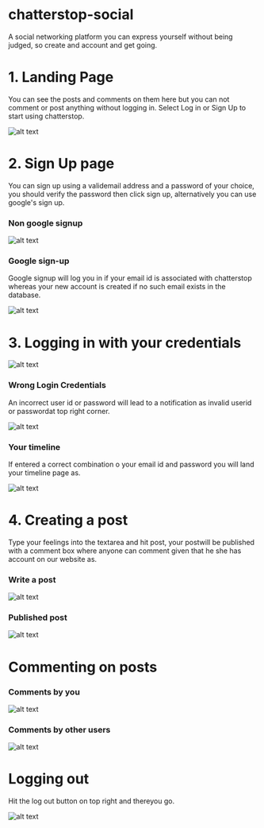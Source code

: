 # chatterstop-social
A social networking platform you can express yourself without being judged, so create and account and get going.
<h1>1. Landing Page</h1>
You can see the posts and comments on them here but you can not comment or post anything without logging in.
Select Log in or Sign Up to start using chatterstop.




![alt text](https://i.ibb.co/m9byZPV/landingpage.png)

<h1>2. Sign Up page</h1>
You can sign up using a validemail address and a password of your choice, you should verify the password then click sign up, alternatively you can use google's sign up.

<h3>Non google signup</h3>



![alt text](https://i.ibb.co/Y3fYzZk/signuppage.png)

<h3>Google sign-up</h3>
Google signup will log you in if your email id is associated with chatterstop whereas your new account is created if no such email exists in the database.


![alt text](https://i.ibb.co/jkPn67V/oauthscreen.png)


<h1>3. Logging in with your credentials</h1>


![alt text](https://i.ibb.co/xfhk039/logging-in.png)

<h3>Wrong Login Credentials</h3>
An incorrect user id or password will lead to a notification as invalid userid or passwordat top right corner.


![alt text](https://i.ibb.co/yFZq1VJ/wrong-Login.png)

<h3>Your timeline</h3>
If entered a correct combination o your email id and password you will land your timeline page as.


![alt text](https://i.ibb.co/yPkZNvq/yourtimeline.png)

<h1>4. Creating a post</h1>
Type your feelings into the textarea and hit post, your postwill be published with a comment box where anyone can comment given that he she has account on our website as.

<h3>Write a post</h3>

![alt text](https://i.ibb.co/BTQcVQZ/postcreate.png)

<h3>Published post</h3>

![alt text](https://i.ibb.co/vVQTdzr/postcreate1.png)

<h1>Commenting on posts</h1>
<h3>Comments by you</h3>

![alt text](https://i.ibb.co/FB02zK9/self-comment.png)

<h3>Comments by other users</h3>

![alt text](https://i.ibb.co/YN53hxL/comment-byanotheruser.png)



<h1>Logging out</h1>
Hit the log out button on top right and thereyou go.

![alt text](https://i.ibb.co/c6TRxf9/logoutscreen.png)




















